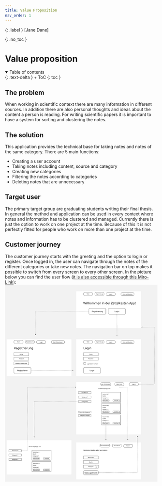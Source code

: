 ```yaml
---
title: Value Proposition
nav_order: 1
---
```


{: .label }
[Jane Dane]

{: .no_toc }
# Value proposition

<details open markdown="block">
{: .text-delta }
<summary>Table of contents</summary>
+ ToC
{: toc }
</details>

## The problem

When working in scientific context there are many information in different sources. In addition there are also personal thoughts and ideas about the content a person is reading. For writing scientific papers it is important to have a system for sorting and clustering the notes. 

## The solution

This application provides the technical base for taking notes and notes of the same category. 
There are 5 main functions:
 + Creating a user account
 + Taking notes including content, source and category
 + Creating new categories
 + Filtering the notes according to categories
 + Deleting notes that are unnecessary
 

## Target user

The primary target group are graduating students writing their final thesis. 
In general the method and application can be used in every context where notes and information has to be clustered and managed. Currently there is just the option to work on one project at the time. Because of this it is not perfectly fitted for people who work on more than one project at the time. 

## Customer journey

The customer journey starts with the greeting and the option to login or register. Once logged in, the user can navigate through the notes of the different categories or take new notes. The navigation bar on top makes it possible to switch from every screen to every other screen. In the picture below you can find the user flow ([it is also accessible through this Miro-Link](https://miro.com/app/board/uXjVIOX94I4=/)): ![Customer journey](assets/images/JourneyZettelkasten.jpg) 
